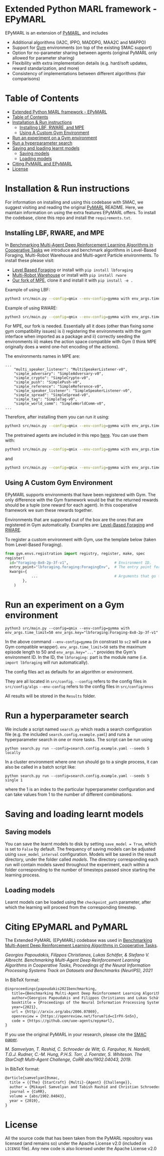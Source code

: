 # Extended Python MARL framework - EPyMARL

EPyMARL is  an extension of [PyMARL](https://github.com/oxwhirl/pymarl), and includes
- Additional algorithms (IA2C, IPPO, MADDPG, MAA2C and MAPPO)
- Support for [Gym](https://github.com/openai/gym) environments (on top of the existing SMAC support)
- Option for no-parameter sharing between agents (original PyMARL only allowed for parameter sharing)
- Flexibility with extra implementation details (e.g. hard/soft updates, reward standarization, and more)
- Consistency of implementations between different algorithms (fair comparisons)

# Table of Contents
- [Extended Python MARL framework - EPyMARL](#extended-python-marl-framework---epymarl)
- [Table of Contents](#table-of-contents)
- [Installation & Run instructions](#installation--run-instructions)
  - [Installing LBF, RWARE, and MPE](#installing-lbf-rware-and-mpe)
  - [Using A Custom Gym Environment](#using-a-custom-gym-environment)
- [Run an experiment on a Gym environment](#run-an-experiment-on-a-gym-environment)
- [Run a hyperparameter search](#run-a-hyperparameter-search)
- [Saving and loading learnt models](#saving-and-loading-learnt-models)
  - [Saving models](#saving-models)
  - [Loading models](#loading-models)
- [Citing PyMARL and EPyMARL](#citing-pymarl-and-epymarl)
- [License](#license)

# Installation & Run instructions

For information on installing and using this codebase with SMAC, we suggest visiting and reading the original [PyMARL](https://github.com/oxwhirl/pymarl) README. Here, we maintain information on using the extra features EPyMARL offers.
To install the codebase, clone this repo and install the `requirements.txt`.  

## Installing LBF, RWARE, and MPE

In [Benchmarking Multi-Agent Deep Reinforcement Learning Algorithms in Cooperative Tasks](https://arxiv.org/abs/2006.07869) we introduce and benchmark algorithms in Level-Based Foraging, Multi-Robot Warehouse and Multi-agent Particle environments.
To install these please visit:
- [Level Based Foraging](https://github.com/uoe-agents/lb-foraging) or install with `pip install lbforaging`
- [Multi-Robot Warehouse](https://github.com/uoe-agents/robotic-warehouse) or install with `pip install rware`
- [Our fork of MPE](https://github.com/semitable/multiagent-particle-envs), clone it and install it with `pip install -e .`

Example of using LBF:
```sh
python3 src/main.py --config=qmix --env-config=gymma with env_args.time_limit=25 env_args.key="lbforaging:Foraging-8x8-2p-3f-v1"
```
Example of using RWARE:
```sh
python3 src/main.py --config=qmix --env-config=gymma with env_args.time_limit=500 env_args.key="rware:rware-tiny-2ag-v1"
```

For MPE, our fork is needed. Essentially all it does (other than fixing some gym compatibility issues) is i) registering the environments with the gym interface when imported as a package and ii) correctly seeding the environments iii) makes the action space compatible with Gym (I think MPE originally does a weird one-hot encoding of the actions).

The environments names in MPE are:
```
...
    "multi_speaker_listener": "MultiSpeakerListener-v0",
    "simple_adversary": "SimpleAdversary-v0",
    "simple_crypto": "SimpleCrypto-v0",
    "simple_push": "SimplePush-v0",
    "simple_reference": "SimpleReference-v0",
    "simple_speaker_listener": "SimpleSpeakerListener-v0",
    "simple_spread": "SimpleSpread-v0",
    "simple_tag": "SimpleTag-v0",
    "simple_world_comm": "SimpleWorldComm-v0",
...
```
Therefore, after installing them you can run it using:
```sh
python3 src/main.py --config=qmix --env-config=gymma with env_args.time_limit=25 env_args.key="mpe:SimpleSpeakerListener-v0"
```

The pretrained agents are included in this repo [here](https://github.com/uoe-agents/epymarl/tree/main/src/pretrained). You can use them with:
```sh
python3 src/main.py --config=qmix --env-config=gymma with env_args.time_limit=25 env_args.key="mpe:SimpleAdversary-v0" env_args.pretrained_wrapper="PretrainedAdversary"
```
and
```sh
python3 src/main.py --config=qmix --env-config=gymma with env_args.time_limit=25 env_args.key="mpe:SimpleTag-v0" env_args.pretrained_wrapper="PretrainedTag"
```


## Using A Custom Gym Environment

EPyMARL supports environments that have been registered with Gym. 
The only difference with the Gym framework would be that the returned rewards should be a tuple (one reward for each agent). In this cooperative framework we sum these rewards together.

Environments that are supported out of the box are the ones that are registered in Gym automatically. Examples are: [Level-Based Foraging](https://github.com/semitable/lb-foraging) and [RWARE](https://github.com/semitable/robotic-warehouse). 

To register a custom environment with Gym, use the template below (taken from Level-Based Foraging).
```python
from gym.envs.registration import registry, register, make, spec
register(
  id="Foraging-8x8-2p-3f-v1",                     # Environment ID.
  entry_point="lbforaging.foraging:ForagingEnv",  # The entry point for the environment class
  kwargs={
            ...                                   # Arguments that go to ForagingEnv's __init__ function.
        },
    )
```

# Run an experiment on a Gym environment

```shell
python3 src/main.py --config=qmix --env-config=gymma with env_args.time_limit=50 env_args.key="lbforaging:Foraging-8x8-2p-3f-v1"
```
 In the above command `--env-config=gymma` (in constrast to `sc2` will use a Gym compatible wrapper). `env_args.time_limit=50` sets the maximum episode length to 50 and `env_args.key="..."` provides the Gym's environment ID. In the ID, the `lbforaging:` part is the module name (i.e. `import lbforaging` will run automatically).


The config files act as defaults for an algorithm or environment. 

They are all located in `src/config`.
`--config` refers to the config files in `src/config/algs`
`--env-config` refers to the config files in `src/config/envs`

All results will be stored in the `Results` folder.

# Run a hyperparameter search

We include a script named `search.py` which reads a search configuration file (e.g. the included `search.config.example.yaml`) and runs a hyperparameter search in one or more tasks. The script can be run using
```shell
python search.py run --config=search.config.example.yaml --seeds 5 locally
```
In a cluster environment where one run should go to a single process, it can also be called in a batch script like:
```shell
python search.py run --config=search.config.example.yaml --seeds 5 single 1
```
where the 1 is an index to the particular hyperparameter configuration and can take values from 1 to the number of different combinations.

# Saving and loading learnt models

## Saving models

You can save the learnt models to disk by setting `save_model = True`, which is set to `False` by default. The frequency of saving models can be adjusted using `save_model_interval` configuration. Models will be saved in the result directory, under the folder called *models*. The directory corresponding each run will contain models saved throughout the experiment, each within a folder corresponding to the number of timesteps passed since starting the learning process.

## Loading models

Learnt models can be loaded using the `checkpoint_path` parameter, after which the learning will proceed from the corresponding timestep. 

# Citing EPyMARL and PyMARL

The Extended PyMARL (EPyMARL) codebase was used in [Benchmarking Multi-Agent Deep Reinforcement Learning Algorithms in Cooperative Tasks](https://arxiv.org/abs/2006.07869).

*Georgios Papoudakis, Filippos Christianos, Lukas Schäfer, & Stefano V. Albrecht. Benchmarking Multi-Agent Deep Reinforcement Learning Algorithms in Cooperative Tasks, Proceedings of the Neural Information Processing Systems Track on Datasets and Benchmarks (NeurIPS), 2021*

In BibTeX format:

```tex
@inproceedings{papoudakis2021benchmarking,
   title={Benchmarking Multi-Agent Deep Reinforcement Learning Algorithms in Cooperative Tasks},
   author={Georgios Papoudakis and Filippos Christianos and Lukas Schäfer and Stefano V. Albrecht},
   booktitle = {Proceedings of the Neural Information Processing Systems Track on Datasets and Benchmarks (NeurIPS)},
   year={2021},
   url = {http://arxiv.org/abs/2006.07869},
   openreview = {https://openreview.net/forum?id=cIrPX-Sn5n},
   code = {https://github.com/uoe-agents/epymarl},
}
```

If you use the original PyMARL in your research, please cite the [SMAC paper](https://arxiv.org/abs/1902.04043).

*M. Samvelyan, T. Rashid, C. Schroeder de Witt, G. Farquhar, N. Nardelli, T.G.J. Rudner, C.-M. Hung, P.H.S. Torr, J. Foerster, S. Whiteson. The StarCraft Multi-Agent Challenge, CoRR abs/1902.04043, 2019.*

In BibTeX format:

```tex
@article{samvelyan19smac,
  title = {{The} {StarCraft} {Multi}-{Agent} {Challenge}},
  author = {Mikayel Samvelyan and Tabish Rashid and Christian Schroeder de Witt and Gregory Farquhar and Nantas Nardelli and Tim G. J. Rudner and Chia-Man Hung and Philiph H. S. Torr and Jakob Foerster and Shimon Whiteson},
  journal = {CoRR},
  volume = {abs/1902.04043},
  year = {2019},
}
```

# License
All the source code that has been taken from the PyMARL repository was licensed (and remains so) under the Apache License v2.0 (included in `LICENSE` file).
Any new code is also licensed under the Apache License v2.0

